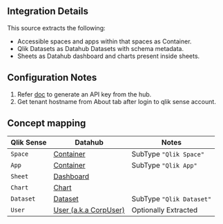 ## Integration Details

This source extracts the following:

- Accessible spaces and apps within that spaces as Container.
- Qlik Datasets as Datahub Datasets with schema metadata.
- Sheets as Datahub dashboard and charts present inside sheets.

## Configuration Notes

1. Refer [doc](https://qlik.dev/authenticate/api-key/generate-your-first-api-key/) to generate an API key from the hub.
2. Get tenant hostname from About tab after login to qlik sense account.

## Concept mapping 

| Qlik Sense             | Datahub												         | Notes                            |
|------------------------|---------------------------------------------------------------|----------------------------------|
| `Space`                | [Container](../../metamodel/entities/container.md)     	     | SubType `"Qlik Space"`           |
| `App`                  | [Container](../../metamodel/entities/container.md)            | SubType `"Qlik App"`             |
| `Sheet`                | [Dashboard](../../metamodel/entities/dashboard.md)            |                                  |
| `Chart`                | [Chart](../../metamodel/entities/chart.md)                    |                                  |
| `Dataset`              | [Dataset](../../metamodel/entities/dataset.md)                | SubType `"Qlik Dataset"`         |
| `User`                 | [User (a.k.a CorpUser)](../../metamodel/entities/corpuser.md) | Optionally Extracted             |
